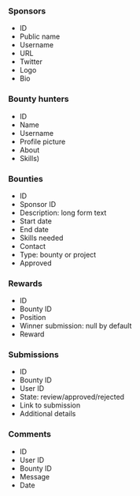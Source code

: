 ### Sponsors
- ID
- Public name
- Username
- URL
- Twitter
- Logo
- Bio
### Bounty hunters
- ID
- Name
- Username
- Profile picture
- About
- Skills)
### Bounties
- ID
- Sponsor ID
- Description: long form text
- Start date
- End date
- Skills needed
- Contact
- Type: bounty or project
- Approved
### Rewards
- ID
- Bounty ID
- Position
- Winner submission: null by default
- Reward
### Submissions
- ID
- Bounty ID
- User ID
- State: review/approved/rejected
- Link to submission
- Additional details
### Comments
- ID
- User ID
- Bounty ID
- Message
- Date